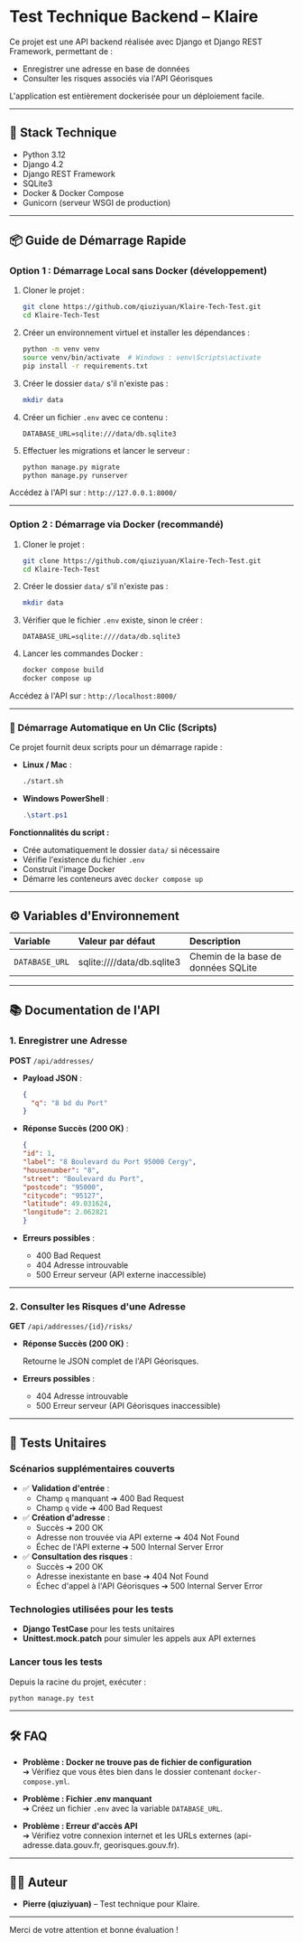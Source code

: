 # Test Technique Backend – Klaire

Ce projet est une API backend réalisée avec Django et Django REST Framework, permettant de :
- Enregistrer une adresse en base de données
- Consulter les risques associés via l'API Géorisques

L'application est entièrement dockerisée pour un déploiement facile.

---

## 🚀 Stack Technique

- Python 3.12
- Django 4.2
- Django REST Framework
- SQLite3
- Docker & Docker Compose
- Gunicorn (serveur WSGI de production)

---

## 📦 Guide de Démarrage Rapide

### Option 1 : Démarrage Local sans Docker (développement)

1. Cloner le projet :

    ```bash
    git clone https://github.com/qiuziyuan/Klaire-Tech-Test.git
    cd Klaire-Tech-Test
    ```

2. Créer un environnement virtuel et installer les dépendances :

    ```bash
    python -m venv venv
    source venv/bin/activate  # Windows : venv\Scripts\activate
    pip install -r requirements.txt
    ```

3. Créer le dossier `data/` s'il n'existe pas :

    ```bash
    mkdir data
    ```

4. Créer un fichier `.env` avec ce contenu :

    ```env
    DATABASE_URL=sqlite:///data/db.sqlite3
    ```

5. Effectuer les migrations et lancer le serveur :

    ```bash
    python manage.py migrate
    python manage.py runserver
    ```

Accédez à l'API sur : `http://127.0.0.1:8000/`

---

### Option 2 : Démarrage via Docker (recommandé)

1. Cloner le projet :

    ```bash
    git clone https://github.com/qiuziyuan/Klaire-Tech-Test.git
    cd Klaire-Tech-Test
    ```

2. Créer le dossier `data/` s'il n'existe pas :

    ```bash
    mkdir data
    ```

3. Vérifier que le fichier `.env` existe, sinon le créer :

    ```env
    DATABASE_URL=sqlite:////data/db.sqlite3
    ```

4. Lancer les commandes Docker :

    ```bash
    docker compose build
    docker compose up
    ```

Accédez à l'API sur : `http://localhost:8000/`

---

### 🚀 Démarrage Automatique en Un Clic (Scripts)

Ce projet fournit deux scripts pour un démarrage rapide :

- **Linux / Mac** :

    ```bash
    ./start.sh
    ```

- **Windows PowerShell** :

    ```powershell
    .\start.ps1
    ```

**Fonctionnalités du script :**
- Crée automatiquement le dossier `data/` si nécessaire
- Vérifie l'existence du fichier `.env`
- Construit l'image Docker
- Démarre les conteneurs avec `docker compose up`

---

## ⚙️ Variables d'Environnement

| Variable | Valeur par défaut | Description |
|:---|:---|:---|
| `DATABASE_URL` | sqlite:////data/db.sqlite3 | Chemin de la base de données SQLite |

---

## 📚 Documentation de l'API

### 1. Enregistrer une Adresse

**POST** `/api/addresses/`

- **Payload JSON** :

    ```json
    {
      "q": "8 bd du Port"
    }
    ```

- **Réponse Succès (200 OK)** :

    ```json
    {
    "id": 1,
    "label": "8 Boulevard du Port 95000 Cergy",
    "housenumber": "8",
    "street": "Boulevard du Port",
    "postcode": "95000",
    "citycode": "95127",
    "latitude": 49.031624,
    "longitude": 2.062821
    }
    ```

- **Erreurs possibles** :
  - 400 Bad Request
  - 404 Adresse introuvable
  - 500 Erreur serveur (API externe inaccessible)

---

### 2. Consulter les Risques d'une Adresse

**GET** `/api/addresses/{id}/risks/`

- **Réponse Succès (200 OK)** :
  
  Retourne le JSON complet de l'API Géorisques.

- **Erreurs possibles** :
  - 404 Adresse introuvable
  - 500 Erreur serveur (API Géorisques inaccessible)

---

## 🧪 Tests Unitaires

### Scénarios supplémentaires couverts

- ✅ **Validation d'entrée** :
  - Champ `q` manquant ➔ 400 Bad Request
  - Champ `q` vide ➔ 400 Bad Request
- ✅ **Création d'adresse** :
  - Succès ➔ 200 OK
  - Adresse non trouvée via API externe ➔ 404 Not Found
  - Échec de l'API externe ➔ 500 Internal Server Error
- ✅ **Consultation des risques** :
  - Succès ➔ 200 OK
  - Adresse inexistante en base ➔ 404 Not Found
  - Échec d'appel à l'API Géorisques ➔ 500 Internal Server Error

### Technologies utilisées pour les tests

- **Django TestCase** pour les tests unitaires
- **Unittest.mock.patch** pour simuler les appels aux API externes

### Lancer tous les tests

Depuis la racine du projet, exécuter :

```bash
python manage.py test
```
---

## 🛠 FAQ

- **Problème : Docker ne trouve pas de fichier de configuration**  
  ➔ Vérifiez que vous êtes bien dans le dossier contenant `docker-compose.yml`.

- **Problème : Fichier .env manquant**  
  ➔ Créez un fichier `.env` avec la variable `DATABASE_URL`.

- **Problème : Erreur d'accès API**  
  ➔ Vérifiez votre connexion internet et les URLs externes (api-adresse.data.gouv.fr, georisques.gouv.fr).

---

## 👨‍💻 Auteur

- **Pierre (qiuziyuan)** – Test technique pour Klaire.

---

Merci de votre attention et bonne évaluation !